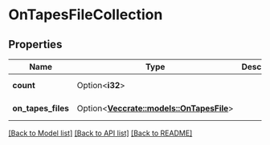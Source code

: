 # OnTapesFileCollection

## Properties

Name | Type | Description | Notes
------------ | ------------- | ------------- | -------------
**count** | Option<**i32**> |  | [optional][readonly]
**on_tapes_files** | Option<[**Vec<crate::models::OnTapesFile>**](on_tapes_file.md)> |  | [optional][readonly]

[[Back to Model list]](../README.md#documentation-for-models) [[Back to API list]](../README.md#documentation-for-api-endpoints) [[Back to README]](../README.md)


